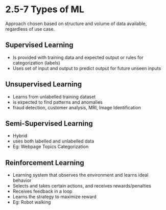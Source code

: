 # 2.5-7 Types of ML

Approach chosen based on structure and volume of data available, regardless of use case.
## Supervised Learning  
* Is provided with training data and expected output or rules for categorization (labels)
* Uses set of input and output to predict output for future unseen inputs
## Unsupervised Learning
* Learns from unlabelled training dataset
* is expected to find patterns and anomalies
* fraud detection, customer analysis, MRI, Image Identification
## Semi-Supervised Learning
* Hybrid 
* uses both labelled and unlabelled data
* Eg: Webpage Topics Categorization

## Reinforcement Learning
* Learning system that observes the environment and learns ideal behavior
* Selects and takes certain actions, and receives rewards/penalties
* Receives feedback in a loop
* Learns the strategy to maximize reward
* Eg: Robot walking